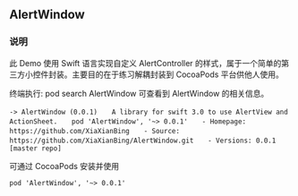 
## AlertWindow



### 说明
此 Demo 使用 Swift 语言实现自定义 AlertController 的样式，属于一个简单的第三方小控件封装。主要目的在于练习解耦封装到 CocoaPods 平台供他人使用。

终端执行: pod search AlertWindow 可查看到 AlertWindow 的相关信息。

``` -> AlertWindow (0.0.1) ```
```    A library for swift 3.0 to use AlertView and ActionSheet. ```
```    pod 'AlertWindow', '~> 0.0.1' ```
```    - Homepage: https://github.com/XiaXianBing ```
```    - Source:   https://github.com/XiaXianBing/AlertWindow.git ```
```    - Versions: 0.0.1 [master repo] ```



可通过 CocoaPods 安装并使用

``` pod 'AlertWindow', '~> 0.0.1' ```
